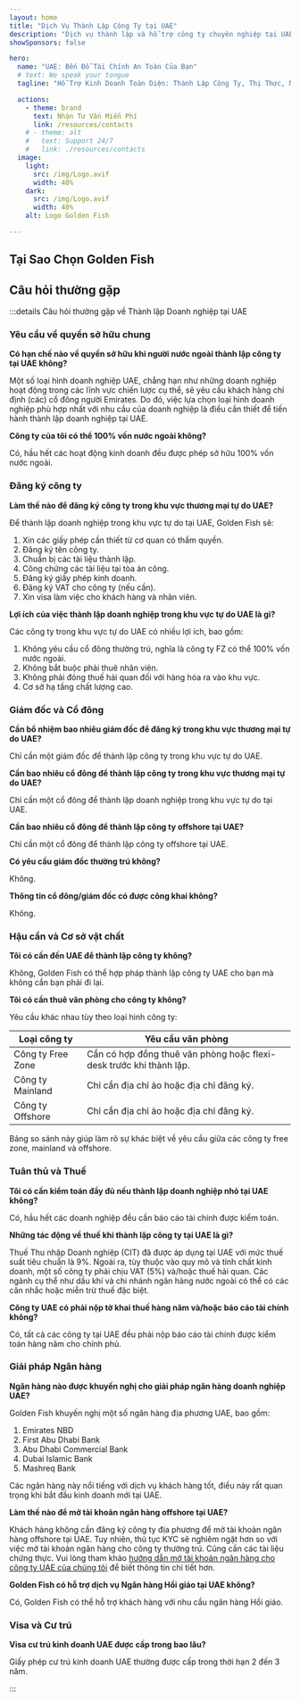 ```yaml
---
layout: home
title: "Dịch Vụ Thành Lập Công Ty tại UAE"
description: "Dịch vụ thành lập và hỗ trợ công ty chuyên nghiệp tại UAE. Giải pháp thiết lập công ty, ngân hàng, thuế, pháp lý và thị thực. Chỉ thanh toán sau khi được phê duyệt."
showSponsors: false

hero:
  name: "UAE: Bến Đỗ Tài Chính An Toàn Của Bạn"
  # text: We speak your tongue
  tagline: "Hỗ Trợ Kinh Doanh Toàn Diện: Thành Lập Công Ty, Thị Thực, Ngân Hàng. <span class='hl'>Không thành công — không thu phí</span>."

  actions:
    - theme: brand
      text: Nhận Tư Vấn Miễn Phí
      link: /resources/contacts
    # - theme: alt
    #   text: Support 24/7
    #   link: ./resources/contacts
  image:
    light:
      src: /img/Logo.avif
      width: 40%
    dark:
      src: /img/Logo.avif
      width: 40%
    alt: Logo Golden Fish

---
```


<FeatureCards :features="[
  {
    title: 'Hướng Dẫn Thành Lập Công Ty',
    details: 'Hướng dẫn đầy đủ để thành lập công ty tại **Free Zone, Offshore, Mainland, Branch**.',
    items: [
      'Cho phép 100% Sở hữu nước ngoài tại Free Zone và Mainland',
      'Thuế suất thấp - chỉ 9% thuế doanh nghiệp',
      'Không kiểm soát tiền tệ - dễ dàng chuyển vốn về nước'
    ],
    linkText: 'Tìm hiểu thêm',
    link: '/uae-business/offer/company-registration/',
    icon: {
      light: '/img/iStock-2051326997.avif',
      dark: '/img/iStock-1448478309.jpg',
      alt: 'Hướng dẫn thành lập công ty'
    }
  },
  {
    title: 'Mở Tài Khoản Ngân Hàng',
    details: 'Dễ dàng mở tài khoản doanh nghiệp hoặc cá nhân tại các ngân hàng uy tín của UAE.',
    items: [
      'Dịch vụ PRO toàn diện cho phê duyệt chính phủ',
      'Thiết lập gói ngân hàng hoàn chỉnh',
      '**Tỷ lệ thành công 96%**',
    ],
    linkText: 'Tìm hiểu thêm',
    link: '/uae-business/offer/banking/',
    icon: {
      light: '/img/iStock-2153786564.avif',
      dark: '/img/iStock-2166793628.avif',
      alt: 'Dịch vụ ngân hàng'
    }
  },
  {
    title: 'Golden Visa & Cư Trú',
    details: 'Nhận **Golden Visa** UAE để cư trú dài hạn với quy trình đăng ký thuận tiện.',
    items: [
      '**Không cần nhập cảnh UAE mỗi 6 tháng**',
      'Hiệu lực 10 năm với tùy chọn gia hạn khi duy trì đủ điều kiện',
      'Tỷ lệ thành công 92%',
    ],
    linkText: 'Tìm hiểu thêm',
    link: '/uae-business/offer/golden-visa/',
    icon: {
      light: '/img/iStock-1312241253.avif',
      dark: '/img/ILONMASKID.webp',
      alt: 'Dịch vụ thị thực'
    }
  },
]" />

<FeatureCards :features="[
  {
    title: 'Dịch Vụ Tuân Thủ',
    details: 'Chuyên gia của chúng tôi hướng dẫn bạn qua các yêu cầu quy định phức tạp của UAE, bao gồm báo cáo ESR và hồ sơ UBO.',
    items: [],
    linkText: 'Tìm hiểu thêm',
    link: '/uae-business/company-registration/Protect-Your-Business',
    icon: {
      light: '/img/iStock-1299393716.avif',
      dark: '/img/iStock-2149731304.avif',
      alt: 'Dịch vụ tuân thủ'
    }
  },
  {
    title: 'Thuế Doanh Nghiệp & VAT',
    details: 'Tư vấn chuyên môn đảm bảo tuân thủ nghĩa vụ Thuế Doanh Nghiệp và VAT với Cơ quan Thuế Liên bang (FTA).',
    items: [],
    linkText: 'Tìm hiểu thêm',
    link: '/uae-business/company-registration/accounting-legal',
    icon: {
      light: '/img/iStock-1018285934.avif',
      dark: '/img/iStock-584576538.avif',
      alt: 'Dịch vụ thuế'
    }
  },
  {
    title: 'Dịch Vụ Pháp Lý',
    details: 'Đội ngũ pháp lý tư vấn về luật UAE liên quan đến M&A, tái cấu trúc doanh nghiệp, tài chính và giải quyết tranh chấp.',
    items: [],
    linkText: 'Tìm hiểu thêm',
    link: '/uae-business/company-registration/Protect-Your-Business',
    icon: {
      light: '/img/iStock-650045508.avif',
      dark: '/img/iStock-1498627598.avif',
      alt: 'Dịch vụ pháp lý'
    }
  },
  {
    title: 'Kế Toán & Tiền Lương',
    details: 'Kế toán của chúng tôi quản lý tài chính, cung cấp dịch vụ ghi sổ, đối chiếu, tính lương và hỗ trợ kiểm toán, tiết kiệm chi phí tuyển dụng.',
    items: [],
    linkText: 'Tìm hiểu thêm',
    link: '/resources/contacts',
    icon: {
      light: '/img/iStock-1022793868.avif',
      dark: '/img/iStock-1320130292.jpg',
      alt: 'Dịch vụ kế toán'
    }
  },
]" />

## Tại Sao Chọn Golden Fish

<BenefitsList :features="[
  {
    icon: '🏢',
    title: 'Chuyên Môn Tại UAE',
    text: 'Các chuyên gia tận tâm tại Dubai cung cấp hướng dẫn chuyên nghiệp trong từng bước của quy trình.'
  },
  {
    icon: '📊',
    title: 'Tỷ Lệ Thành Công Đã Được Chứng Minh',
    text: 'Tỷ lệ phê duyệt trên 90% với hàng trăm visa, tài khoản ngân hàng và đăng ký công ty được cấp thông qua quy trình xử lý cao cấp của chúng tôi.'
  },
  {
    icon: '💸',
    title: '**Phí Dựa Trên Thành Công**',
    text: '[Chỉ thanh toán sau khi được phê duyệt](/uae-business/benefits/success-based-fees). Hoàn toàn minh bạch không có chi phí ẩn.'
  },
]" />

## Câu hỏi thường gặp

:::details Câu hỏi thường gặp về Thành lập Doanh nghiệp tại UAE

### Yêu cầu về quyền sở hữu chung

**Có hạn chế nào về quyền sở hữu khi người nước ngoài thành lập công ty tại UAE không?**

Một số loại hình doanh nghiệp UAE, chẳng hạn như những doanh nghiệp hoạt động trong các lĩnh vực chiến lược cụ thể, sẽ yêu cầu khách hàng chỉ định (các) cổ đông người Emirates. Do đó, việc lựa chọn loại hình doanh nghiệp phù hợp nhất với nhu cầu của doanh nghiệp là điều cần thiết để tiến hành thành lập doanh nghiệp tại UAE.

**Công ty của tôi có thể 100% vốn nước ngoài không?**

Có, hầu hết các hoạt động kinh doanh đều được phép sở hữu 100% vốn nước ngoài.

### Đăng ký công ty

**Làm thế nào để đăng ký công ty trong khu vực thương mại tự do UAE?**

Để thành lập doanh nghiệp trong khu vực tự do tại UAE, Golden Fish sẽ:

1. Xin các giấy phép cần thiết từ cơ quan có thẩm quyền.
2. Đăng ký tên công ty.
3. Chuẩn bị các tài liệu thành lập.
4. Công chứng các tài liệu tại tòa án công.
5. Đăng ký giấy phép kinh doanh.
6. Đăng ký VAT cho công ty (nếu cần).
7. Xin visa làm việc cho khách hàng và nhân viên.

**Lợi ích của việc thành lập doanh nghiệp trong khu vực tự do UAE là gì?**

Các công ty trong khu vực tự do UAE có nhiều lợi ích, bao gồm:

1. Không yêu cầu cổ đông thường trú, nghĩa là công ty FZ có thể 100% vốn nước ngoài.
2. Không bắt buộc phải thuê nhân viên.
3. Không phải đóng thuế hải quan đối với hàng hóa ra vào khu vực.
4. Cơ sở hạ tầng chất lượng cao.

### Giám đốc và Cổ đông

**Cần bổ nhiệm bao nhiêu giám đốc để đăng ký trong khu vực thương mại tự do UAE?**

Chỉ cần một giám đốc để thành lập công ty trong khu vực tự do UAE.

**Cần bao nhiêu cổ đông để thành lập công ty trong khu vực thương mại tự do UAE?**

Chỉ cần một cổ đông để thành lập doanh nghiệp trong khu vực tự do tại UAE.

**Cần bao nhiêu cổ đông để thành lập công ty offshore tại UAE?**

Chỉ cần một cổ đông để thành lập công ty offshore tại UAE.

**Có yêu cầu giám đốc thường trú không?**

Không.

**Thông tin cổ đông/giám đốc có được công khai không?**

Không.

### Hậu cần và Cơ sở vật chất

**Tôi có cần đến UAE để thành lập công ty không?**

Không, Golden Fish có thể hợp pháp thành lập công ty UAE cho bạn mà không cần bạn phải đi lại.

**Tôi có cần thuê văn phòng cho công ty không?**

Yêu cầu khác nhau tùy theo loại hình công ty:

| Loại công ty | Yêu cầu văn phòng |
| ----------------- | --------------------------------------------------------------------------------------- |
| Công ty Free Zone | Cần có hợp đồng thuê văn phòng hoặc flexi-desk trước khi thành lập. |
| Công ty Mainland | Chỉ cần địa chỉ ảo hoặc địa chỉ đăng ký. |
| Công ty Offshore | Chỉ cần địa chỉ ảo hoặc địa chỉ đăng ký. |

Bảng so sánh này giúp làm rõ sự khác biệt về yêu cầu giữa các công ty free zone, mainland và offshore.

### Tuân thủ và Thuế

**Tôi có cần kiểm toán đầy đủ nếu thành lập doanh nghiệp nhỏ tại UAE không?**

Có, hầu hết các doanh nghiệp đều cần báo cáo tài chính được kiểm toán.

**Những tác động về thuế khi thành lập công ty tại UAE là gì?**

Thuế Thu nhập Doanh nghiệp (CIT) đã được áp dụng tại UAE với mức thuế suất tiêu chuẩn là 9%. Ngoài ra, tùy thuộc vào quy mô và tính chất kinh doanh, một số công ty phải chịu VAT (5%) và/hoặc thuế hải quan. Các ngành cụ thể như dầu khí và chi nhánh ngân hàng nước ngoài có thể có các cân nhắc hoặc miễn trừ thuế đặc biệt.

**Công ty UAE có phải nộp tờ khai thuế hàng năm và/hoặc báo cáo tài chính không?**

Có, tất cả các công ty tại UAE đều phải nộp báo cáo tài chính được kiểm toán hàng năm cho chính phủ.

### Giải pháp Ngân hàng

**Ngân hàng nào được khuyến nghị cho giải pháp ngân hàng doanh nghiệp UAE?**

Golden Fish khuyến nghị một số ngân hàng địa phương UAE, bao gồm:

1. Emirates NBD
2. First Abu Dhabi Bank
3. Abu Dhabi Commercial Bank
4. Dubai Islamic Bank
5. Mashreq Bank

Các ngân hàng này nổi tiếng với dịch vụ khách hàng tốt, điều này rất quan trọng khi bắt đầu kinh doanh mới tại UAE.

**Làm thế nào để mở tài khoản ngân hàng offshore tại UAE?**

Khách hàng không cần đăng ký công ty địa phương để mở tài khoản ngân hàng offshore tại UAE. Tuy nhiên, thủ tục KYC sẽ nghiêm ngặt hơn so với việc mở tài khoản ngân hàng cho công ty thường trú. Cũng cần các tài liệu chứng thực. Vui lòng tham khảo [hướng dẫn mở tài khoản ngân hàng cho công ty UAE của chúng tôi](./uae-business/company-registration/banking) để biết thông tin chi tiết hơn.

**Golden Fish có hỗ trợ dịch vụ Ngân hàng Hồi giáo tại UAE không?**

Có, Golden Fish có thể hỗ trợ khách hàng với nhu cầu ngân hàng Hồi giáo.

### Visa và Cư trú

**Visa cư trú kinh doanh UAE được cấp trong bao lâu?**

Giấy phép cư trú kinh doanh UAE thường được cấp trong thời hạn 2 đến 3 năm.

:::